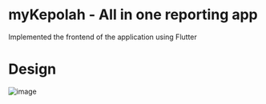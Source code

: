# myKepolah - All in one reporting app
Implemented the frontend of the application using Flutter

# Design
![image](https://github.com/zeminlai/myKepoLah/assets/106502102/8a1dc674-a49b-4bf5-98ff-35042e9431a6)

